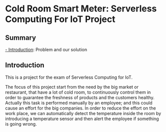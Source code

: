 # **Cold Room Smart Meter**: Serverless Computing For IoT Project

## Summary

[- Introduction](#Introduction): Problem and our solution

## Introduction

This is a project for the exam of Serverless Computing for IoT.

The focus of this project start from the need by the big market or restaurant, that have a lot of cold room, to continuously control them in order to guarantee the freshness of products and the customers healthy.
Actually this task is performed manually by an employee; and this could cause an effort for the big companies.
In order to reduce the effort on the work place, we can automatically detect the temperature inside the room by introducing a temperature sensor and then alert the employee if something is going wrong.
